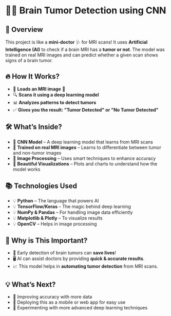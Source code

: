 # 🧠✨ Brain Tumor Detection using CNN  

## 🌟 Overview  
This project is like a **mini-doctor** 🩺 for MRI scans! It uses **Artificial Intelligence (AI)** to check if a brain MRI has a **tumor or not**. The model was trained on real MRI images and can predict whether a given scan shows signs of a brain tumor.  

## 🔥 How It Works?  
- 🚀 **Loads an MRI image** 🏥  
- 🔍 **Scans it using a deep learning model**  
- 📊 **Analyzes patterns to detect tumors**  
- ✅ **Gives you the result: "Tumor Detected" or "No Tumor Detected"**  

## 🛠️ What’s Inside?  
- 🔹 **CNN Model** – A deep learning model that learns from MRI scans  
- 🔹 **Trained on real MRI images** – Learns to differentiate between tumor and non-tumor images  
- 🔹 **Image Processing** – Uses smart techniques to enhance accuracy  
- 🔹 **Beautiful Visualizations** – Plots and charts to understand how the model works  

## 📚 Technologies Used  
- 💡 **Python** – The language that powers AI  
- 💡 **TensorFlow/Keras** – The magic behind deep learning  
- 💡 **NumPy & Pandas** – For handling image data efficiently  
- 💡 **Matplotlib & Plotly** – To visualize results  
- 💡 **OpenCV** – Helps in image processing  

## 🎯 Why is This Important?  
- 🔬 Early detection of brain tumors can **save lives**!  
- 🖥️ AI can assist doctors by providing **quick & accurate results**.  
- 📈 This model helps in **automating tumor detection** from MRI scans.  

## 💡 What’s Next?  
- 🚀 Improving accuracy with more data  
- 📱 Deploying this as a mobile or web app for easy use  
- 🔬 Experimenting with more advanced deep learning techniques  
